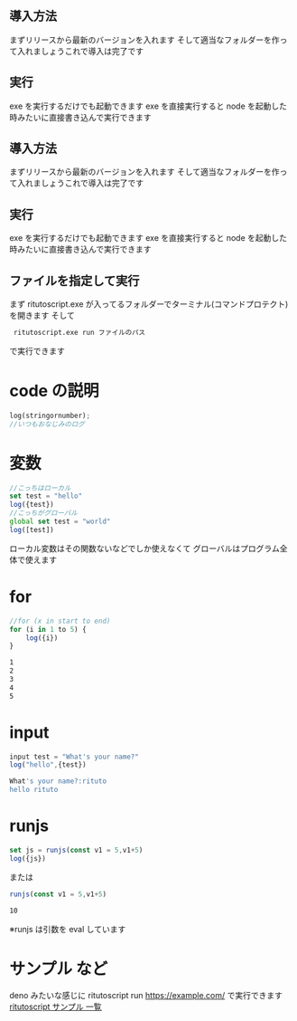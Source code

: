## 導入方法

まずリリースから最新のバージョンを入れます
そして適当なフォルダーを作って入れましょうこれで導入は完了です

## 実行

exe を実行するだけでも起動できます exe を直接実行すると node を起動した時みたいに直接書き込んで実行できます

## 導入方法

まずリリースから最新のバージョンを入れます
そして適当なフォルダーを作って入れましょうこれで導入は完了です

## 実行

exe を実行するだけでも起動できます exe を直接実行すると node を起動した時みたいに直接書き込んで実行できます

## ファイルを指定して実行

まず ritutoscript.exe が入ってるフォルダーでターミナル(コマンドプロテクト)を開きます
そして

```bash
 ritutoscript.exe run ファイルのパス
```

で実行できます

# code の説明

```rs
log(stringornumber);
//いつもおなじみのログ
```

# 変数

```js
//こっちはローカル
set test = "hello"
log({test})
//こっちがグローバル
global set test = "world"
log([test])
```

ローカル変数はその関数ないなどでしか使えなくて
グローバルはプログラム全体で使えます

# for

```js
//for (x in start to end)
for (i in 1 to 5) {
    log({i})
}
```

```bash
1
2
3
4
5
```

# input

```js
input test = "What's your name?"
log("hello",{test})
```

```bash
What's your name?:rituto
hello rituto
```

# runjs

```js
set js = runjs(const v1 = 5,v1+5)
log({js})
```

または

```js
runjs(const v1 = 5,v1+5)
```

```bash
10
```

※runjs は引数を eval しています

# サンプル など

deno みたいな感じに ritutoscript run https://example.com/
で実行できます
[ritutoscript サンプル 一覧](https://ritutoscript.rituto.net/samples/)
